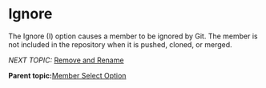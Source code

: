 # Ignore

The Ignore \(I\) option causes a member to be ignored by Git. The member is not included in the repository when it is pushed, cloned, or merged.

*NEXT TOPIC:* [Remove and Rename](r_remove_and_rename.md)

**Parent topic:**[Member Select Option](r_member_select_option.md)

